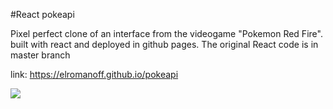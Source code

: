 #React pokeapi

Pixel perfect clone of an interface from the videogame "Pokemon Red Fire". built with react and deployed in github pages. 
The original React code is in master branch

link: https://elromanoff.github.io/pokeapi

<img src="https://reliccastle.com/attachments/312/"/>
